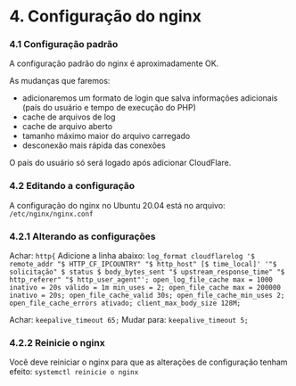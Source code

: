 #  4. Configuração do nginx

###  4.1 Configuração padrão

A configuração padrão do nginx é aproximadamente OK.

As mudanças que faremos:
- adicionaremos um formato de login que salva informações adicionais (país do usuário e tempo de execução do PHP)
- cache de arquivos de log
- cache de arquivo aberto
- tamanho máximo maior do arquivo carregado
- desconexão mais rápida das conexões

O país do usuário só será logado após adicionar CloudFlare.

###  4.2 Editando a configuração

A configuração do nginx no Ubuntu 20.04 está no arquivo:
``
/etc/nginx/nginx.conf
``

###  4.2.1 Alterando as configurações
Achar:
``
http{
``
Adicione a linha abaixo:
``
        log_format cloudflarelog '$ remote_addr "$ HTTP_CF_IPCOUNTRY" "$ http_host" [$ time_local]'
        '"$ solicitação" $ status $ body_bytes_sent "$ upstream_response_time" "$ http_referer" "$ http_user_agent"';
        open_log_file_cache max = 1000 inativo = 20s válido = 1m min_uses = 2;
        open_file_cache max = 200000 inativo = 20s;
        open_file_cache_valid 30s;
        open_file_cache_min_uses 2;
        open_file_cache_errors ativado;
        client_max_body_size 128M;
``

Achar:
``
keepalive_timeout 65;
``
Mudar para:
``
keepalive_timeout 5;
``

###  4.2.2 Reinicie o nginx

Você deve reiniciar o nginx para que as alterações de configuração tenham efeito:
``
systemctl reinicie o nginx
``
